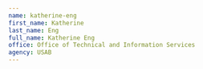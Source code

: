 ```yaml
---
name: katherine-eng
first_name: Katherine
last_name: Eng
full_name: Katherine Eng
office: Office of Technical and Information Services
agency: USAB
---
```


